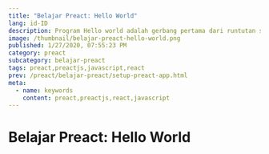 ```yaml
---
title: "Belajar Preact: Hello World"
lang: id-ID
description: Program Hello world adalah gerbang pertama dari runtutan series belajar Preact kita selanjutnya
image: /thumbnail/belajar-preact-hello-world.png
published: 1/27/2020, 07:55:23 PM
category: preact
subcategory: belajar-preact
tags: preact,preactjs,javascript,react
prev: /preact/belajar-preact/setup-preact-app.html
meta:
  - name: keywords
    content: preact,preactjs,react,javascript
---
```

# Belajar Preact: Hello World

<Author name="Ryan Aunur Rassyid" />
<FeaturedImage src="/images/belajar-preact-hello-world-cover.png" />

<CodeBox id="preact-hello-world-1133w" title="Preact Hello World" />
